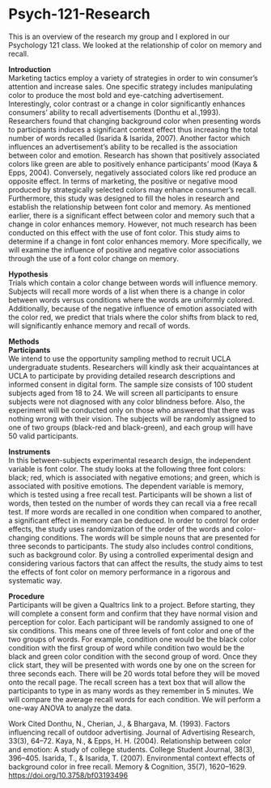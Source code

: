 # Psych-121-Research
This is an overview of the research my group and I explored in our Psychology 121 class. We looked at the relationship of color on memory and recall. 


**Introduction** <br>
Marketing tactics employ a variety of strategies in order to win consumer’s attention and increase sales. One specific strategy includes manipulating color to produce the most bold and eye-catching advertisement. Interestingly, color contrast or a change in color significantly enhances consumers’ ability to recall advertisements (Donthu et al.,1993). Researchers found that changing background color when presenting words to participants induces a significant context effect thus increasing the total number of words recalled (Isarida & Isarida, 2007). Another factor which influences an advertisement’s ability to be recalled is the association between color and emotion. Research has shown that positively associated colors like green are able to positively enhance participants’ mood (Kaya & Epps, 2004). Conversely, negatively associated colors like red produce an opposite effect. In terms of marketing, the positive or negative mood produced by strategically selected colors may enhance consumer’s recall. Furthermore, this study was designed to fill the holes in research and establish the relationship between font color and memory. As mentioned earlier, there is a significant effect between color and memory such that a change in color enhances memory. However, not much research has been conducted on this effect with the use of font color. This study aims to determine if a change in font color enhances memory. More specifically, we will examine the influence of positive and negative color associations through the use of a font color change on memory. 


**Hypothesis** <br>
Trials which contain a color change between words will influence memory. Subjects will recall more words of a list when there is a change in color between words versus conditions where the words are uniformly colored. Additionally, because of the negative influence of emotion associated with the color red, we predict that trials where the color shifts from black to red, will significantly enhance memory and recall of words.


**Methods** <br>
**Participants** <br>
We intend to use the opportunity sampling method to recruit UCLA undergraduate students. Researchers will kindly ask their acquaintances at UCLA to participate by providing detailed research descriptions and informed consent in digital form. The sample size consists of 100 student subjects aged from 18 to 24. We will screen all participants to ensure subjects were not diagnosed with any color blindness before. Also, the experiment will be conducted only on those who answered that there was nothing wrong with their vision. The subjects will be randomly assigned to one of two groups (black-red and black-green), and each group will have 50 valid participants. 


**Instruments** <br>
In this between-subjects experimental research design, the independent variable is font color. The study looks at the following three font colors: black; red, which is associated with negative emotions; and green, which is associated with positive emotions. 
The dependent variable is memory, which is tested using a free recall test. Participants will be shown a list of words, then tested on the number of words they can recall via a free recall test. If more words are recalled in one condition when compared to another, a significant effect in memory can be deduced. In order to control for order effects, the study uses randomization of the order of the words and color-changing conditions. The words will be simple nouns that are presented for three seconds to participants. The study also includes control conditions, such as background color. By using a controlled experimental design and considering various factors that can affect the results, the study aims to test the effects of font color on memory performance in a rigorous and systematic way.


**Procedure** <br>
Participants will be given a Qualtrics link to a project. Before starting, they will complete a consent form and confirm that they have normal vision and perception for color. Each participant will be randomly assigned to one of six conditions. This means one of three levels of font color and one of the two groups of words. For example, condition one would be the black color condition with the first group of word while condition two would be the black and green color condition with the second group of word. Once they click start, they will be presented with words one by one on the screen for three seconds each. There will be 20 words total before they will be moved onto the recall page. The recall screen has a text box that will allow the participants to type in as many words as they remember in 5 minutes. 
We will compare the average recall words for each condition. We will perform a one-way ANOVA to analyze the data.


Work Cited
Donthu, N., Cherian, J., & Bhargava, M. (1993). Factors influencing recall of outdoor advertising. Journal of Advertising Research, 33(3), 64–72.
Kaya, N., & Epps, H. H. (2004). Relationship between color and emotion: A study of college students. College Student Journal, 38(3), 396–405.
Isarida, T., & Isarida, T. (2007). Environmental context effects of background color in free recall. Memory & Cognition, 35(7), 1620–1629. https://doi.org/10.3758/bf03193496 

